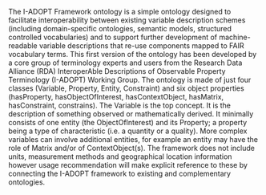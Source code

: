 The I-ADOPT Framework ontology is a simple ontology designed to facilitate interoperability between existing variable description schemes (including domain-specific ontologies, semantic models, structured controlled vocabularies) and to support further development of machine-readable variable descriptions that re-use components mapped to FAIR vocabulary terms. This first version of the ontology has been developed by a core group of terminology experts and users from the Research Data Alliance (RDA) InteroperAble Descriptions of Observable Property Terminology (I-ADOPT) Working Group. 
The ontology is made of just four classes (Variable, Property, Entity, Constraint) and six object properties (hasProperty, hasObjectOfInterest, hasContextObject, hasMatrix, hasConstraint, constrains). The Variable is the top concept. It is the description of something observed or mathematically derived. It minimally consists of one entity (the ObjectOfInterest) and its Property; a property being a type of characteristic (i.e. a quantity or a quality). More complex variables can involve additional entities, for example an entity may have the role of Matrix and/or of ContextObject(s). The framework does not include units, measurement methods and geographical location information however usage recommendation will make explicit reference to these by connecting the I-ADOPT framework to existing and complementary ontologies.
